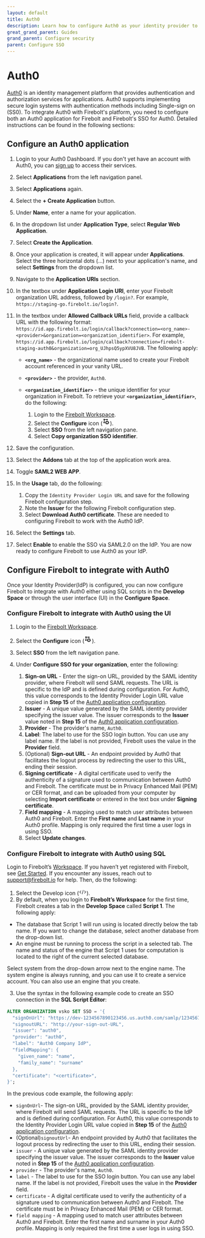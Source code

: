 ```yaml
---
layout: default
title: Auth0
description: Learn how to configure Auth0 as your identity provider to work with SSO authentication for Firebolt. 
great_grand_parent: Guides
grand_parent: Configure security
parent: Configure SSO
---
```


# Auth0

[Auth0](https://auth0.com/) is an identity management platform that provides authentication and authorization services for applications. Auth0 supports implementing secure login systems with authentication methods including Single-sign on (SS0). To integrate Auth0 with Firebolt's platform, you need to configure both an Auth0 application for Firebolt and Firebolt's SSO for Auth0. Detailed instructions can be found in the following sections:

## Configure an Auth0 application

1. Login to your Auth0 Dashboard. If you don't yet have an account with Auth0, you can [sign up](https://auth0.com/signup) to access their services.
2. Select **Applications** from the left navigation panel.
3. Select **Applications** again.
4. Select the **+ Create Application** button. 
5. Under **Name**, enter a name for your application. 
6. In the dropdown list under **Application Type**, select **Regular Web Application**.
7. Select **Create the Application**.
8. Once your application is created, it will appear under **Applications**. Select the three horizontal dots (...) next to your application's name, and select **Settings** from the dropdown list.
9. Navigate to the **Application URIs** section. 
10. In the textbox under **Application Login URI**, enter your Firebolt organization URL address, followed by ```/login?```. For example, ```https://staging-go.firebolt.io/login?```.
11. In the textbox under **Allowed Callback URLs** field, provide a callback URL with the following format: `https://id.app.firebolt.io/login/callback?connection=<org_name>-<provider>&organization=<organization_identifier>`. For example, `https://id.app.firebolt.io/login/callback?connection=firebolt-staging-auth0&organization=org_UJhpsQ5ypXVU8JVB`. The following apply:
    * **`<org_name>`** - the organizational name used to create your Firebolt account referenced in your vanity URL.  
    * **`<provider>`** - the provider, `Auth0`.  
    * **`<organization_identifier>`** - the unique identifier for your organization in Firebolt. To retrieve your **`<organization_identifier>`**, do the following:
        
        1. Login to the [Firebolt Workspace](https://go.firebolt.io/signup).
        2. Select the **Configure** icon (<img src="../../../assets/images/configure-icon.png" alt="The Firebolt Configure Space icon." width="20">).
        3. Select **SSO** from the left navigation pane.
        4. Select **Copy organization SSO identifier**. 

12. Save the configuration. 
13. Select the **Addons** tab at the top of the application work area.
14. Toggle **SAML2 WEB APP**. 
15. In the **Usage** tab, do the following:
    1. Copy the ```Identity Provider Login URL``` and save for the following Firebolt configuration step.
    2. Note the **Issuer** for the following Firebolt configuration step.
    3. Select **Download Auth0 certificate**. These are needed to configuring Firebolt to work with the Auth0 IdP.
16. Select the **Settings** tab. 
17. Select **Enable** to enable the SSO via SAML2.0 on the IdP. You are now ready to configure Firebolt to use Auth0 as your IdP. 

## Configure Firebolt to integrate with Auth0

Once your Identity Provider(IdP) is configured, you can now configure Firebolt to integrate with Auth0 either using SQL scripts in the **Develop Space** or through the user interface (UI) in the **Configure Space**.

### Configure Firebolt to integrate with Auth0 using the UI

1. Login to the [Firebolt Workspace](https://go.firebolt.io/signup).
2. Select the **Configure** icon (<img src="../../../assets/images/configure-icon.png" alt="The Firebolt Configure Space icon." width="20">).
3. Select **SSO** from the left navigation pane.
4. Under **Configure SSO for your organization**, enter the following:
    
    1. **Sign-on URL** - Enter the sign-on URL, provided by the SAML identity provider, where Firebolt will send SAML requests. The URL is specific to the IdP and is defined during configuration. For Auth0, this value corresponds to the Identity Provider Login URL value copied in **Step 15** of the [Auth0 application configuration](#configure-auth0-application).
    2. **Issuer** - A unique value generated by the SAML identity provider specifying the issuer value. The issuer corresponds to the **Issuer** value noted in **Step 15** of the [Auth0 application configuration](#configure-auth0-application).
    3. **Provider** - The provider's name, `Auth0`.
    4. **Label**: The label to use for the SSO login button. You can use any label name. If the label is not provided, Firebolt uses the value in the **Provider** field.
    5. (Optional) **Sign-out URL** - An endpoint provided by Auth0 that facilitates the logout process by redirecting the user to this URL, ending their session.
    6. **Signing certificate** - A digital certificate used to verify the authenticity of a signature used to communication between Auth0 and Firebolt. The certificate must be in Privacy Enhanced Mail (PEM) or CER format, and can be uploaded from your computer by selecting **Import certificate** or entered in the text box under **Signing certificate**.
    7. **Field mapping** - A mapping used to match user attributes between Auth0 and Firebolt. Enter the **First name** and **Last name** in your Auth0 profile.  Mapping is only required the first time a user logs in using SSO. 
    8. Select **Update changes**.

### Configure Firebolt to integrate with Auth0 using SQL

Login to Firebolt’s [Workspace](https://go.firebolt.io/login). If you haven’t yet registered with Firebolt, see [Get Started](../../getting-started/index.md). If you encounter any issues, reach out to [support@firebolt.io](mailto:support@firebolt.io) for help. Then, do the following:

1. Select the Develop icon (<img src="../../../assets/images/develop-icon.png" alt="The Firebolt Develop Space icon." width="20">).
2. By default, when you login to **Firebolt’s Workspace** for the first time, Firebolt creates a tab in the **Develop Space** called **Script 1**. The following apply:

  * The database that Script 1 will run using is located directly below the tab name. If you want to change the database, select another database from the drop-down list.
  * An engine must be running to process the script in a selected tab. The name and status of the engine that Script 1 uses for computation is located to the right of the current selected database.

  Select system from the drop-down arrow next to the engine name. The system engine is always running, and you can use it to create a service account. You can also use an engine that you create.

3. Use the syntax in the following example code to create an SSO connection in the **SQL Script Editor**:

```sql
ALTER ORGANIZATION vsko SET SSO = '{
  "signOnUrl": "https://dev-1234567890123456.us.auth0.com/samlp/123456789012345678901234567890123",
  "signoutURL": "http://your-sign-out-URL",
  "issuer": "auth0",
  "provider": "auth0",
  "label": "Auth0 Company IdP",
  "fieldMapping": {
    "given_name": "name",
    "family_name": "surname"
  },
  "certificate": "<certificate>",
}';
```

In the previous code example, the following apply:
* `signOnUrl`- The sign-on URL, provided by the SAML identity provider, where Firebolt will send SAML requests. The URL is specific to the IdP and is defined during configuration. For Auth0, this value corresponds to the Identity Provider Login URL value copied in **Step 15** of the [Auth0 application configuration](#configure-auth0-application).
* (Optional)`signoutUrl`- An endpoint provided by Auth0 that facilitates the logout process by redirecting the user to this URL, ending their session.
* `issuer` - A unique value generated by the SAML identity provider specifying the issuer value. The issuer corresponds to the **Issuer** value noted in **Step 15** of the [Auth0 application configuration](#configure-auth0-application).
* `provider` - The provider's name, `Auth0`. 
* `label` - The label to use for the SSO login button. You can use any label name. If the label is not provided, Firebolt uses the value in the **Provider** field. 
* `certificate` - A digital certificate used to verify the authenticity of a signature used to communication between Auth0 and Firebolt. The certificate must be in Privacy Enhanced Mail (PEM) or CER format.
* `field mapping` - A mapping used to match user attributes between Auth0 and Firebolt. Enter the first name and surname in your Auth0 profile.  Mapping is only required the first time a user logs in using SSO. 